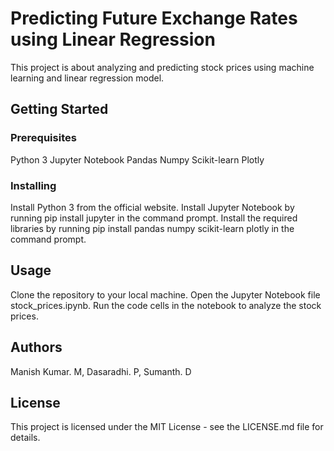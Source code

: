 # Predicting Future Exchange Rates using Linear Regression

This project is about analyzing and predicting stock prices using machine learning and linear regression model.

## Getting Started
### Prerequisites
Python 3
Jupyter Notebook
Pandas
Numpy
Scikit-learn
Plotly

### Installing
Install Python 3 from the official website.
Install Jupyter Notebook by running pip install jupyter in the command prompt.
Install the required libraries by running pip install pandas numpy scikit-learn plotly in the command prompt.

## Usage
Clone the repository to your local machine.
Open the Jupyter Notebook file stock_prices.ipynb.
Run the code cells in the notebook to analyze the stock prices.

## Authors
Manish Kumar. M, 
Dasaradhi. P, 
Sumanth. D

## License
This project is licensed under the MIT License - see the LICENSE.md file for details.
